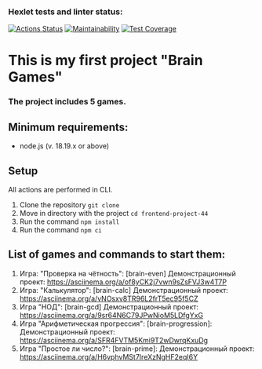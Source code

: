 ### Hexlet tests and linter status:
[![Actions Status](https://github.com/AlexandraKoroleva/frontend-project-44/actions/workflows/hexlet-check.yml/badge.svg)](https://github.com/AlexandraKoroleva/frontend-project-44/actions)
[![Maintainability](https://api.codeclimate.com/v1/badges/8bcb46feb93fc81895a8/maintainability)](https://codeclimate.com/github/AlexandraKoroleva/frontend-project-44/maintainability)
[![Test Coverage](https://api.codeclimate.com/v1/badges/8bcb46feb93fc81895a8/test_coverage)](https://codeclimate.com/github/AlexandraKoroleva/frontend-project-44/test_coverage)

# This is my first project "Brain Games"
### The project includes 5 games.

## Minimum requirements:
* node.js (v. 18.19.x or above)

## Setup
All actions are performed in CLI.  
1. Clone the repository `git clone`
2. Move in directory with the project `cd frontend-project-44`
3. Run the command `npm install`
4. Run the command `npm ci`  

## List of games and commands to start them:

1. Игра: "Проверка на чётность": [brain-even] 
Демонстрационный проект: https://asciinema.org/a/of8yCK2j7vwn9sZsFVJ3w4T7P
2. Игра: "Калькулятор": [brain-calc] 
Демонстрационный проект: https://asciinema.org/a/vNOsxv8TR96L2frT5ec95f5CZ
3. Игра "НОД": [brain-gcd] 
Демонстрационный проект: https://asciinema.org/a/9sr64N6C79JPwNioM5LDfgYxG
4. Игра "Арифметическая прогрессия": [brain-progression]: 
Демонстрационный проект: https://asciinema.org/a/SFR4FVTM5Kmi9T2wDwrqKxuDg
5. Игра "Простое ли число?": [brain-prime]: 
Демонстрационный проект: https://asciinema.org/a/H6vphvMSt7IreXzNgHF2eqI6Y